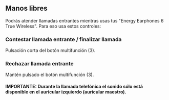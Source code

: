 ## Manos libres

Podrás atender llamadas entrantes mientras usas tus "Energy Earphones 6 True Wireless". Para eso usa estos controles:

### Contestar llamada entrante / finalizar llamada

Pulsación corta del botón multifunción (3).

### Rechazar llamada entrante

Mantén pulsado el botón multifunción (3).

#### IMPORTANTE: Durante la llamada telefónica el sonido sólo está disponible en el auricular izquierdo (auricular maestro).
